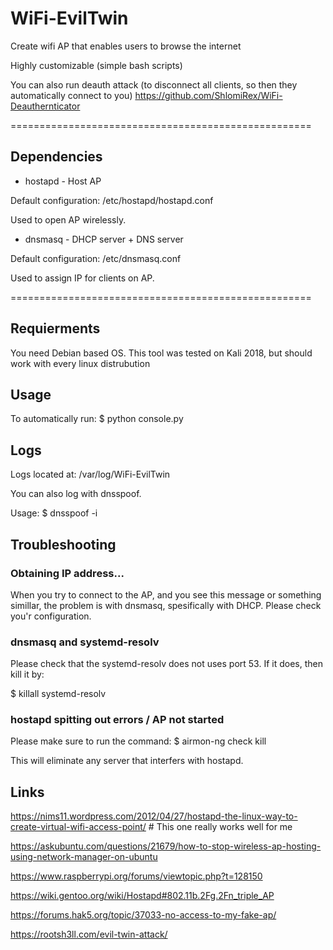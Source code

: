 # WiFi-EvilTwin 
Create wifi AP that enables users to browse the internet

Highly customizable (simple bash scripts)

You can also run deauth attack (to disconnect all clients, so then they automatically connect to you)
https://github.com/ShlomiRex/WiFi-Deauthernticator

====================================================

## Dependencies

* hostapd - Host AP

Default configuration: /etc/hostapd/hostapd.conf

Used to open AP wirelessly.


* dnsmasq - DHCP server + DNS server

Default configuration: /etc/dnsmasq.conf

Used to assign IP for clients on AP.

====================================================

## Requierments 

You need Debian based OS. This tool was tested on Kali 2018, but should work with every linux distrubution

## Usage 

To automatically run:
$ python console.py


## Logs 
Logs located at:
/var/log/WiFi-EvilTwin

You can also log with dnsspoof.

Usage:
$ dnsspoof -i <name of interface of AP>


## Troubleshooting

### Obtaining IP address...
When you try to connect to the AP, and you see this message or something simillar, the problem is with dnsmasq, spesifically with DHCP. Please check you'r configuration.

### dnsmasq and systemd-resolv
Please check that the systemd-resolv does not uses port 53. If it does, then kill it by:

$ killall systemd-resolv

### hostapd spitting out errors / AP not started
Please make sure to run the command:
$ airmon-ng check kill

This will eliminate any server that interfers with hostapd.


## Links 
https://nims11.wordpress.com/2012/04/27/hostapd-the-linux-way-to-create-virtual-wifi-access-point/             # This one really works well for me

https://askubuntu.com/questions/21679/how-to-stop-wireless-ap-hosting-using-network-manager-on-ubuntu

https://www.raspberrypi.org/forums/viewtopic.php?t=128150

https://wiki.gentoo.org/wiki/Hostapd#802.11b.2Fg.2Fn_triple_AP

https://forums.hak5.org/topic/37033-no-access-to-my-fake-ap/

https://rootsh3ll.com/evil-twin-attack/

